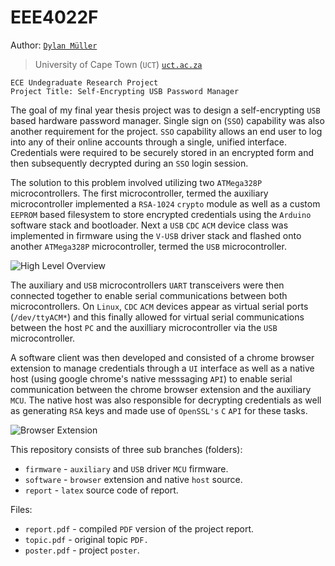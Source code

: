 # EEE4022F

Author: [`Dylan Müller`](https://www.linkedin.com/in/dylanmuller/)
> University of Cape Town (`UCT`) [`uct.ac.za`](https://uct.ac.za)

```
ECE Undegraduate Research Project
Project Title: Self-Encrypting USB Password Manager
```

The goal of my final year thesis project was to design a self-encrypting `USB` based hardware password manager. Single sign on (`SSO`) capability was also another requirement for the project. `SSO` capability allows an end user to log into any of their online accounts through a single, unified interface. Credentials were required to be securely stored in an encrypted form and then subsequently decrypted during an `SSO` login session. 

The solution to this problem involved utilizing two `ATMega328P` microcontrollers. The first microcontroller, termed the auxiliary microcontroller implemented a `RSA-1024` `crypto` module as well as a custom `EEPROM` based filesystem to store encrypted credentials using the `Arduino` software stack and bootloader. Next a `USB` `CDC` `ACM` device class was implemented in firmware using the `V-USB` driver stack and flashed onto another `ATMega328P` microcontroller, termed the `USB` microcontroller. 

![High Level Overview](https://raw.githubusercontent.com/lunarjournal/research/main/images/HL.png)

The auxiliary and `USB` microcontrollers `UART` transceivers were then connected together to enable serial communications between both microcontrollers. On `Linux`, `CDC` `ACM` devices appear as virtual serial ports (`/dev/ttyACM*`) and this finally allowed for virtual serial communications between the host `PC` and the auxilliary microcontroller via the `USB` microcontroller.

A software client was then developed and consisted of a chrome browser extension to manage credentials through a `UI` interface as well as a native host (using google chrome's native messsaging `API`) to enable serial communication between the chrome browser extension and the auxiliary `MCU`. The native host was also responsible for decrypting credentials as well as generating `RSA` keys and made use of `OpenSSL's` `C` `API` for these tasks. 

![Browser Extension](https://raw.githubusercontent.com/lunarjournal/research/main/images/DE.png)

This repository consists of three sub branches (folders):
* `firmware` - `auxiliary` and `USB` driver `MCU` firmware.
* `software` - `browser` extension and native `host` source.
* `report` - `latex` source code of report.

Files:
<br/>
* `report.pdf` - compiled `PDF` version of the project report.
* `topic.pdf` - original topic `PDF.`
* `poster.pdf` - project `poster`.
